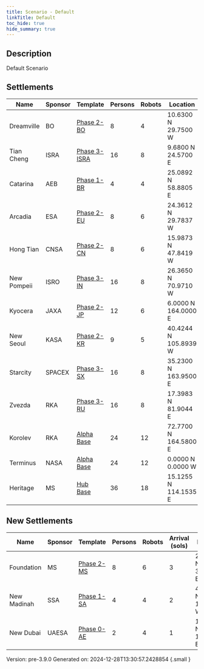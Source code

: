 ```yaml
---
title: Scenario - Default
linkTitle: Default
toc_hide: true
hide_summary: true
---
```


## Description
Default Scenario

## Settlements

|Name|Sponsor|Template|Persons|Robots|Location|Crew|
|---|---|---|---|---|---|---|
|Dreamville|BO|[Phase 2-BO](/docs/definitions/settlement/phase-2-bo)|8|4|10.6300 N 29.7500 W|[](/docs/definitions/crew/)|
|Tian Cheng|ISRA|[Phase 3-ISRA](/docs/definitions/settlement/phase-3-isra)|16|8|9.6800 N 24.5700 E|[](/docs/definitions/crew/)|
|Catarina|AEB|[Phase 1-BR](/docs/definitions/settlement/phase-1-br)|4|4|25.0892 N 58.8805 E|[](/docs/definitions/crew/)|
|Arcadia|ESA|[Phase 2-EU](/docs/definitions/settlement/phase-2-eu)|8|6|24.3612 N 29.7837 W|[](/docs/definitions/crew/)|
|Hong Tian|CNSA|[Phase 2-CN](/docs/definitions/settlement/phase-2-cn)|8|6|15.9873 N 47.8419 W|[](/docs/definitions/crew/)|
|New Pompeii|ISRO|[Phase 3-IN](/docs/definitions/settlement/phase-3-in)|16|8|26.3650 N 70.9710 W|[](/docs/definitions/crew/)|
|Kyocera|JAXA|[Phase 2-JP](/docs/definitions/settlement/phase-2-jp)|12|6|6.0000 N 164.0000 E|[](/docs/definitions/crew/)|
|New Seoul|KASA|[Phase 2-KR](/docs/definitions/settlement/phase-2-kr)|9|5|40.4244 N 105.8939 W|[](/docs/definitions/crew/)|
|Starcity|SPACEX|[Phase 3-SX](/docs/definitions/settlement/phase-3-sx)|16|8|35.2300 N 163.9500 E|[](/docs/definitions/crew/)|
|Zvezda|RKA|[Phase 3-RU](/docs/definitions/settlement/phase-3-ru)|16|8|17.3983 N 81.9044 E|[](/docs/definitions/crew/)|
|Korolev|RKA|[Alpha Base](/docs/definitions/settlement/alpha-base)|24|12|72.7700 N 164.5800 E|[](/docs/definitions/crew/)|
|Terminus|NASA|[Alpha Base](/docs/definitions/settlement/alpha-base)|24|12|0.0000 N 0.0000 W|[Alpha](/docs/definitions/crew/alpha)|
|Heritage|MS|[Hub Base](/docs/definitions/settlement/hub-base)|36|18|15.1255 N 114.1535 E|[Founders](/docs/definitions/crew/founders)|


## New Settlements

|Name|Sponsor|Template|Persons|Robots|Arrival (sols)|Location|
|---|---|---|---|---|---|------|
|Foundation|MS|[Phase 2-MS](/docs/definitions/settlement/phase-2-ms)|8|6|3|22.6532 N 37.0579 E|
|New Madinah|SSA|[Phase 1-SA](/docs/definitions/settlement/phase-1-sa)|4|4|2|45.4157 N 141.3300 W|
|New Dubai|UAESA|[Phase 0-AE](/docs/definitions/settlement/phase-0-ae)|2|4|1|13.5488 N 136.4239 E|




Version: pre-3.9.0 Generated on: 2024-12-28T13:30:57.2428854
{.small }